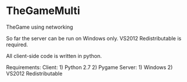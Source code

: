 TheGameMulti
============

TheGame using networking

So far the server can be run on Windows only. VS2012 Redistributable is required.

All client-side code is written in python.

Requirements:
	Client:
		1) Python 2.7
		2) Pygame
	Server:
		1) Windows
		2) VS2012 Redistributable
